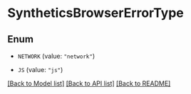 # SyntheticsBrowserErrorType

## Enum


* `NETWORK` (value: `"network"`)

* `JS` (value: `"js"`)


[[Back to Model list]](../README.md#documentation-for-models) [[Back to API list]](../README.md#documentation-for-api-endpoints) [[Back to README]](../README.md)


